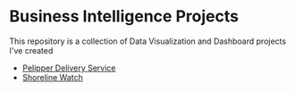 # Business Intelligence Projects
This repository is a collection of Data Visualization and Dashboard projects I've created
* [Pelipper Delivery Service](https://github.com/CentsOfFate/Pelipper-Delivery-Service)
* [Shoreline Watch](https://github.com/CentsOfFate/Shoreline-Watch/blob/master/README.md)
